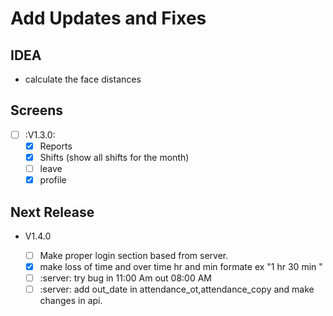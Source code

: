 # Add Updates and Fixes

## IDEA

- calculate the face distances

## Screens

- [ ] :V1.3.0:
  - [x] Reports
  - [x] Shifts (show all shifts for the month)
  - [ ] leave
  - [x] profile

## Next Release

- V1.4.0

  - [ ] Make proper login section based from server.
  - [x] make loss of time and over time hr and min formate ex "1 hr 30 min "
  - [ ] :server: try bug in 11:00 Am out 08:00 AM
  - [ ] :server: add out_date in attendance_ot,attendance_copy and make changes
        in api.
